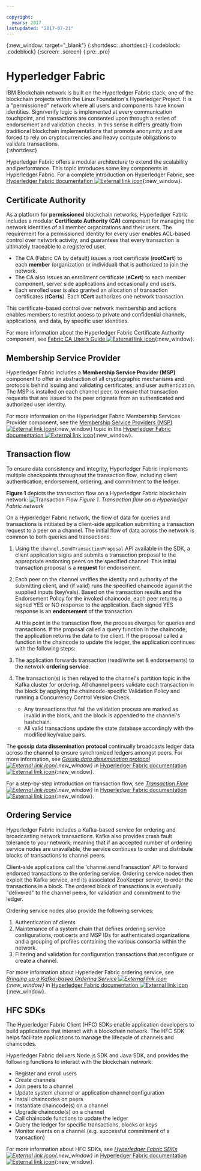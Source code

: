 ```yaml
---

copyright:
  years: 2017
lastupdated: "2017-07-21"
---
```


{:new_window: target="_blank"}
{:shortdesc: .shortdesc}
{:codeblock: .codeblock}
{:screen: .screen}
{:pre: .pre}


# Hyperledger Fabric
IBM Blockchain network is built on the Hyperledger Fabric stack, one of the blockchain projects within the Linux Foundation's Hyperledger Project.  It is a "permissioned" network where all users and components have known identities.  Sign/verify logic is implemented at every communication touchpoint, and transactions are consented upon through a series of endorsement and validation checks.  In this sense it differs greatly from traditional blockchain implementations that promote anonymity and are forced to rely on cryptocurrencies and heavy compute obligations to validate transactions.  
{:shortdesc}

Hyperledger Fabric offers a modular architecture to extend the scalability and performance.  This topic introduces some key components in Hyperledger Fabric.  For a complete introduction on Hyperledger Fabric, see [Hyperledger Fabric documentation ![External link icon](../images/external_link.svg "External link icon")](http://hyperledger-fabric.readthedocs.io/en/latest/){:new_window}.  

## Certificate Authority  
As a platform for **permissioned** blockchain networks, Hyperledger Fabric includes a modular **Certificate Authority (CA)** component for managing the network identities of all member organizations and their users. The requirement for a permissioned identity for every user enables ACL-based control over network activity, and guarantees that every transaction is ultimately traceable to a registered user.  
* The CA (Fabric CA by default) issues a root certificate (**rootCert**) to each **member** (organization or individual) that is authorized to join the network.
* The CA also issues an enrollment certificate (**eCert**) to each member component, server side applications and occasionally end users.
* Each enrolled user is also granted an allocation of transaction certificates (**tCerts**).  Each **tCert** authorizes one network transaction.

This certificate-based control over network membership and actions enables members to restrict access to private and confidential channels, applications, and data, by specific user identities.

For more information about the Hyperledger Fabric Certificate Authority component, see [Fabric CA User’s Guide ![External link icon](../images/external_link.svg "External link icon")](http://hyperledger-fabric-ca.readthedocs.io/en/latest/){:new_window}.

## Membership Service Provider  
Hyperledger Fabric includes a **Membership Service Provider (MSP)** component to offer an abstraction of all cryptographic mechanisms and protocols behind issuing and validating certificates, and user authentication.  The MSP is installed on each channel peer, to ensure that transaction requests that are issued to the peer originate from an authenticated and authorized user identity.

For more information on the Hyperledger Fabric Membership Services Provider component, see the [Membership Service Providers (MSP) ![External link icon](../images/external_link.svg "External link icon")](http://hyperledger-fabric.readthedocs.io/en/latest/msp.html){:new_window} topic in the [Hyperledger Fabric documentation ![External link icon](../images/external_link.svg "External link icon")](http://hyperledger-fabric.readthedocs.io/en/latest/){:new_window}.

## Transaction flow  
To ensure data consistency and integrity, Hyperledger Fabric implements multiple checkpoints throughout the transaction flow, including client authentication, endorsement, ordering, and commitment to the ledger.

**Figure 1** depicts the transaction flow on a Hyperledger Fabric blockchain network:
![Transaction Flow](../images/v10_txflow.png "Transaction flow on a Hyperledger Fabric network")
*Figure 1. Transaction flow on a Hyperledger Fabric network*

On a Hyperledger Fabric network, the flow of data for queries and transactions is intitiated by a client-side application submitting a transaction request to a peer on a channel. The initial flow of data across the network is common to both queries and transactions:

1. Using the `channel.SendTransactionProposal` API available in the SDK, a client application signs and submits a transaction proposal to the appropriate endorsing peers on the specified channel.  This initial transaction proposal is a **request** for endorsement.  
2. Each peer on the channel verifies the identity and authority of the submitting client, and (if valid) runs the specified chaincode against the supplied inputs (key/vals).  Based on the transaction results and the Endorsement Policy for the invoked chaincode, each peer returns a signed YES or NO response to the application.  Each signed YES response is an **endorsement** of the transaction.

	At this point in the transaction flow, the process diverges for queries and transactions.  If the proposal called a query function in the chaincode, the application returns the data to the client.  If the proposal called a function in the chaincode to update the ledger, the application continues with the following steps:  
3. The application forwards transaction (read/write set & endorsements) to the network **ordering service**.  
4. The transaction(s) is then relayed to the channel's partition topic in the Kafka cluster for ordering.  All channel peers validate each transaction in the block by applying the chaincode-specific Validation Policy and running a Concurrency Control Version Check.  
	* Any transactions that fail the validation process are marked as invalid in the block, and the block is appended to the channel's hashchain.  
	* All valid transactions update the state database accordingly with the modified key/value pairs.  

The **gossip data dissemination protocol** continually broadcasts ledger data across the channel to ensure synchronized ledgers amongst peers.  For more information, see *[Gossip data dissemination protocol ![External link icon](../images/external_link.svg "External link icon")](http://hyperledger-fabric.readthedocs.io/en/latest/gossip.html){:new_window}* in
[Hyperledger Fabric documentation ![External link icon](../images/external_link.svg "External link icon")](http://hyperledger-fabric.readthedocs.io/en/latest/){:new_window}.

For a step-by-step introduction on transaction flow, see *[Transaction Flow ![External link icon](../images/external_link.svg "External link icon")](http://hyperledger-fabric.readthedocs.io/en/latest/txflow.html){:new_window}* in [Hyperledger Fabric documentation ![External link icon](../images/external_link.svg "External link icon")](http://hyperledger-fabric.readthedocs.io/en/latest/){:new_window}.  

## Ordering Service
Hyperledger Fabric includes a Kafka-based service for ordering and broadcasting network transactions. Kafka also provides crash fault tolerance to your network; meaning that if an accepted number of ordering service nodes are unavailable, the service continues to order and distribute blocks of transactions to channel peers.

Client-side applications call the 'channel.sendTransaction' API to forward endorsed transactions to the ordering service. Ordering service nodes then exploit the Kafka service, and its associated ZooKeeper server, to order the transactions in a block. The ordered block of transactions is eventually "delivered" to the channel peers, for validation and commitment to the ledger.

Ordering service nodes also provide the following services:
1. Authentication of clients
2. Maintenance of a system chain that defines ordering service configurations, root certs and MSP IDs for authenticated organizations and a grouping of profiles containing the various consortia within the network.
3. Filtering and validation for configuration transactions that reconfigure or create a channel.  

For more information about Hyperleder Fabric ordering service, see *[Bringing up a Kafka-based Ordering Service ![External link icon](../images/external_link.svg "External link icon")](http://hyperledger-fabric.readthedocs.io/en/latest/kafka.html){:new_window}* in  [Hyperledger Fabric documentation ![External link icon](../images/external_link.svg "External link icon")](http://hyperledger-fabric.readthedocs.io/en/latest/){:new_window}.

## HFC SDKs
The Hyperledger Fabric Client (HFC) SDKs enable application developers to build applications that interact with a blockchain network. The HFC SDK helps facilitate applications to manage the lifecycle of channels and chaincodes.

Hyperledger Fabric delivers Node.js SDK and Java SDK, and provides the following functions to interact with the blockchain network:
* Register and enroll users
* Create channels
* Join peers to a channel
* Update system channel or application channel configuration
* Install chaincodes on peers
* Instantiate chaincode(s) on a channel
* Upgrade chaincode(s) on a channel
* Call chaincode functions to update the ledger
* Query the ledger for specific transactions, blocks or keys
* Monitor events on a channel (e.g. successful commitment of a transaction)

For more information about HFC SDKs, see *[Hyperledger Fabric SDKs ![External link icon](../images/external_link.svg "External link icon")](http://hyperledger-fabric.readthedocs.io/en/latest/fabric-sdks.html){:new_window}* in [Hyperledger Fabric documentation ![External link icon](../images/external_link.svg "External link icon")](http://hyperledger-fabric.readthedocs.io/en/latest/){:new_window}.
